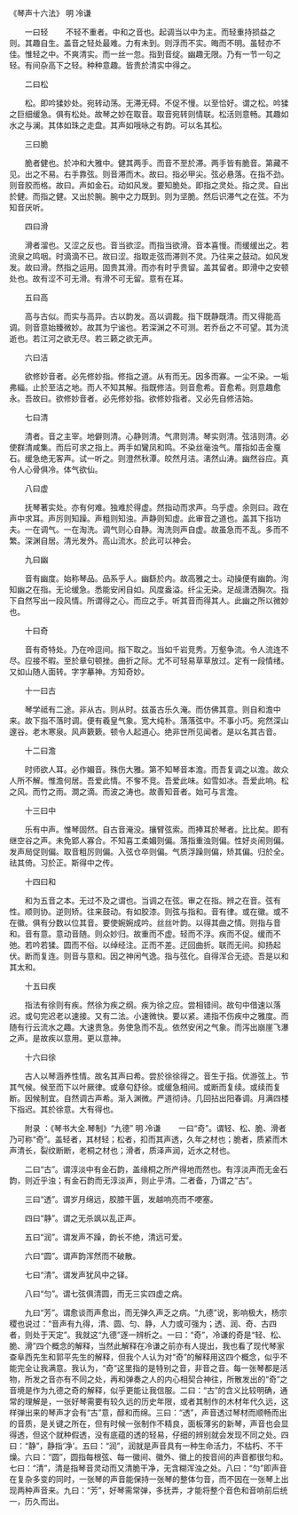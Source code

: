 《琴声十六法》 明 冷谦 

　　一曰轻
　　不轻不重者。中和之音也。起调当以中为主。而轻重持损益之则。其趣自生。盖音之轻处最难。力有未到。则浮而不实。晦而不明。虽轻亦不佳。惟轻之中。不爽清实。而一丝一忽。指到音绽。幽趣无限。乃有一节一句之轻。有间杂高下之轻。种种意趣。皆贵於清实中得之。

　　二曰松

　　松。即吟猱妙处。宛转动荡。无滞无碍。不促不慢。以至恰好。谓之松。吟猱之巨细缓急。俱有松处。故琴之妙在取音。取音宛转则情联。松活则意畅。其趣如水之与澜。其体如珠之走盘。其声如哦咏之有韵。可以名其松。

　　三曰脆

　　脆者健也。於冲和大雅中。健其两手。而音不至於滞。两手皆有脆音。第藏不见。出之不易。右手靠弦。则音滞而木。故曰。指必甲尖。弦必悬落。在指不劲。则音胶而格。故曰。声如金石。动如风发。要知脆处。即指之灵处。指之灵。自出於健。而指之健。又出於腕。腕中之力既到。则为坚脆。然后识滞气之在弦。不为知音厌听。

　　四曰滑

　　滑者溜也。又涩之反也。音当欲涩。而指当欲滑。音本喜慢。而缓缓出之。若流泉之鸣咽。时滴滴不已。故曰涩。指取走弦而滞则不灵。乃往来之鼓动。如风发发。故曰滑。然指之运用。固贵其滑。而亦有时乎贵留。盖其留者。即滑中之安顿处也。故有涩不可无滑。有滑不可无留。意有在耳。

　　五曰高

　　高与古似。而实与高异。古以韵发。高以调裁。指下既静既清。而又得能高调。则音意始臻微妙。故其为宁谧也。若深渊之不可测。若乔岳之不可望。其为流逝也。若江河之欲无尽。若三籁之欲无声。

　　六曰洁

　　欲修妙音者。必先修妙指。修指之道。从有而无。因多而寡。一尘不染。一垢弗緇。止於至洁之地。而人不知其解。指既修洁。则音愈希。音愈希。则意趣愈永。吾故曰。欲修妙音者。必先修妙指。欲修妙指者。又必先自修洁始。

　　七曰清

　　清者。音之主宰。地僻则清。心静则清。气肃则清。琴实则清。弦洁则清。必使群清咸集。而后可求之指上。两手如鸞凤和鸣。不染丝毫浊气。厝指如击金戛石。缓急绝无客声。试一听之。则澄然秋潭。皎然月洁。湱然山涛。幽然谷应。真令人心骨俱冷。体气欲仙。

　　八曰虚

　　抚琴著实处。亦有何难。独难於得虚。然指动而求声。乌乎虚。余则曰。政在声中求耳。声厉则知躁。声粗则知浊。声静则知虚。此审音之道也。盖其下指功夫。一在调气。一在淘洗。调气则心自静。淘洗则声自虚。故虽急而不乱。多而不繁。深渊自居。清光发外。高山流水。於此可以神会。

　　九曰幽

　　音有幽度。始称琴品。品系乎人。幽繇於内。故高雅之士。动操便有幽韵。洵知幽之在指。无论缓急。悉能安闲自如。风度盎溢。纤尘无染。足觇潇洒胸次。指下自然写出一段风情。所谓得之心。而应之手。听其音而得其人。此幽之所以微妙也。

　　十曰奇

　　音有奇特处。乃在呤逗间。指下取之。当如千岩竞秀。万壑争流。令人流连不尽。应接不暇。至於章句顿挫。曲折之际。尤不可轻易草草放过。定有一段情绪。又如山随人面转。字字摹神。方知奇妙。

　　十一曰古

　　琴学祗有二途。非从古。则从时。兹虽古乐久淹。而仿佛其意。则自和澹中来。故下指不落时调。便有羲皇气象。宽大纯朴。落落弦中。不事小巧。宛然深山邃谷。老木寒泉。风声簌簌。顿令人起道心。绝非世所见闻者。是以名其古音。

　　十二曰澹

　　时师欲人耳。必作媚音。殊伤大雅。第不知琴音本澹。而吾复调之以澹。故众人所不解。惟澹何居。吾爱此情。不奓不竞。吾爱此味。如雪如冰。吾爱此响。松之风。而竹之雨。澗之滴。而波之涛也。故善知音者。始可与言澹。

　　十三曰中

　　乐有中声。惟琴固然。自古音淹没。攘臂弦索。而捧耳於琴者。比比矣。即有继空谷之声。未免郢人寡合。不知喜工柔媚则偏。落指重浊则偏。性好炎闹则偏。发声局促则偏。取音粗厉则偏。入弦仓卒则偏。气质浮躁则偏，矫其偏。归於全。祛其倚。习於正。斯得中之传。

　　十四曰和

　　和为五音之本。无过不及之谓也。当调之在弦。审之在指。辨之在音。弦有性。顺则协。逆则矫。往来鼓动。有如胶漆。则弦与指和。音有律。或在徽。或不在徽。俱有分数以位其音。要使婉婉成吟。丝丝叶韵。以得其曲之情。则指与音和。音有意。意动音随。则众妙归。故重而不虚。轻而不浮。疾而不促。缓而不弛。若吟若猱。圆而不俗。以绰经注。正而不差。迂回曲折。联而无间。抑扬起伏。断而复连。则音与意和。因之神闲气逸。指与弦化。自得浑合无迹。吾是以和其太和。

　　十五曰疾

　　指法有徐则有疾。然徐为疾之纲。疾为徐之应。尝相错间。故句中借速以落迟。或句完迟老以速接。又有二法。小速微快。要以紧。递指不伤疾中之雅度。而随有行云流水之趣。大速贵急。务使急而不乱。依然安闲之气象。而泻出崩崖飞瀑之声。是故疾以意用。更以意神。

　　十六曰徐

　　古人以琴涵养性情。故名其声曰希。尝於徐徐得之。音生于指。优游弦上。节其气候。候至而下以叶厥律。或章句舒徐。或缓急相间。或断而复续。或续而复断。因候制宜。自然调古声希。渐入渊微。严道彻诗。几回拈出阳春调。月满四楼下指迟。其於徐意。大有得也。

　　附录 ：《琴书大全.琴制》“九德” 明 冷谦
　　一曰“奇”。谓轻、松、脆、滑者乃可称“奇”。盖轻者，其材轻；松者，扣而其声透，久年之材也；脆者，质紧而木声清长，裂纹断断，老桐之材也；滑者，质泽声润，近水之材也。

　　二曰“古”。谓淳淡中有金石韵，盖缘桐之所产得地而然也。有淳淡声而无金石韵，则近乎浊；有金石韵而无淳淡声，则止乎清。二者备，乃谓之“古”。

　　三曰“透”。谓岁月绵远，胶膝干匮，发越响亮而不哽塞。

　　四曰“静”。谓之无杀飒以乱正声。

　　五曰“润”。谓发声不躁，韵长不绝，清远可爱。

　　六曰“圆”。谓声韵浑然而不破散。

　　七曰“清”。谓发声犹风中之铎。

　　八曰“匀”。谓七弦俱清圆，而无三实四虚之病。

　　九曰“芳”。谓愈谈而声愈出，而无弹久声乏之病。“九德”说，影响极大，杨宗稷也说过：“音声有九得，清、圆、匀、静，人力或可强为；透、润、奇、古四者，则处于天定”。我就这“九德”逐一辨析之。一曰：“奇”，冷谦的奇是“轻、松、脆、滑”四个概念的解释，当然此解释在冷谦之前亦有人提出，我也看了现代琴家查阜西先生和郭平先生的解释，但我个人认为对“奇”的解释用这四个概念，似乎不能完全让我满意。我认为，“奇”这里指的是特别之音，非音之音。每一张琴都是活物，所发之音亦有不同之处，再和弹奏之人的内心相契合神往，所散发出的“奇”之音境是作为九德之奇的解释，似乎更能让我信服。二曰：“古”的含义比较明确，通常的理解是，一张好琴需要有较久远的历史年限，或者其制作的木材年代久远，这样弹出来的琴声才会有“古”意，醇和而绵。三曰：“透”，声音透过琴材而顺畅而出的音质，是关键之所在，但有时候一张制作不精良，面板薄劣的新琴，声音也会显得透，但这个就种假透，没有底蕴的透的轻易，仔细的辨别就会发现不同之处。四曰：“静”，静指‘净’。五曰：“润”，润就是声音具有一种生命活力，不枯朽、不干燥。六曰：“圆”，圆指每根弦、每一徽间、徽外、徽上的按音间的声音都很匀和。七曰：“清”，清是指琴音灵动而又清脆干净，无含糊浑浊之处。八曰：“匀”即声音在复杂多变的同时，一张琴的声音能保持一张琴的整体匀音，而不因在一张琴上出现两种声音来。九曰：“芳”，好琴需常弹，多抚弄，才能将整个音色和音响前后统一，历久而出。  
